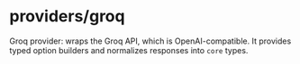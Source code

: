 # providers/groq

Groq provider: wraps the Groq API, which is OpenAI-compatible. It provides typed option builders and normalizes responses into `core` types.